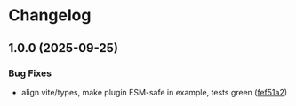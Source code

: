 # Changelog

## 1.0.0 (2025-09-25)


### Bug Fixes

* align vite/types, make plugin ESM-safe in example, tests green ([fef51a2](https://github.com/jorgejac1/lyra/commit/fef51a2b45407f1590d358069a5b0340bcfabe02))
